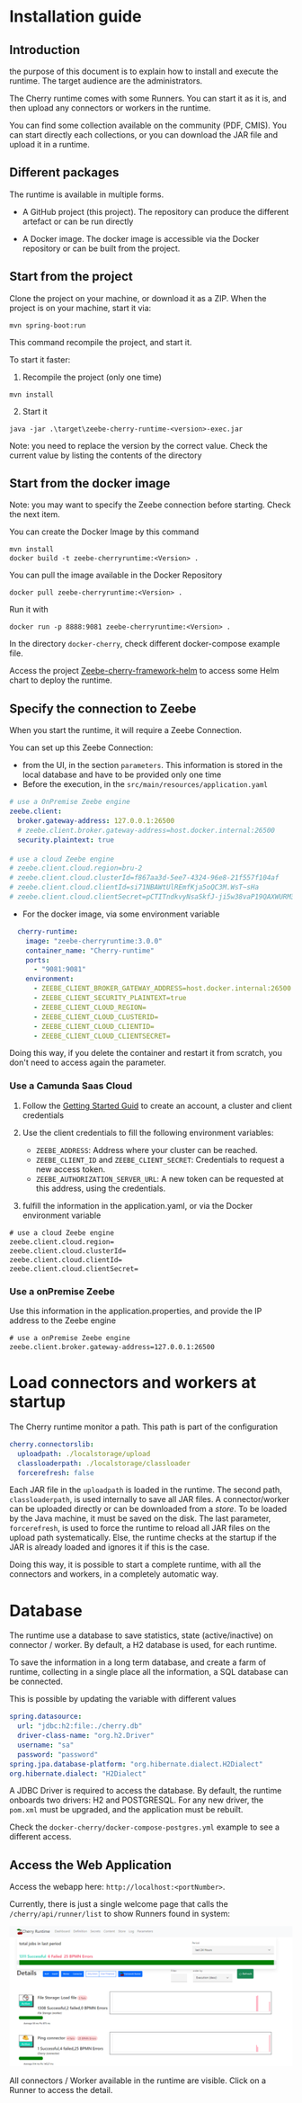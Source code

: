 # Installation guide


## Introduction
the purpose of this document is to explain how to install and execute the runtime. The target audience are the administrators.


The Cherry runtime comes with some Runners. 
You can start it as it is, and then upload any connectors or workers in the runtime.

You can find some collection available on the community (PDF, CMIS). You can start directly each collections, or you can download the JAR file and upload it in a runtime.

## Different packages

The runtime is available in multiple forms.

* A GitHub project (this project). The repository can produce the different artefact or can be run directly

* A Docker image. The docker image is accessible via the Docker repository or can be built from the project.


## Start from the project

Clone the project on your machine, or download it as a ZIP. When the project is on your machine, start it via:

````
mvn spring-boot:run
````
This command recompile the project, and start it.

To start it faster:
1. Recompile the project (only one time)
````
mvn install
````

2. Start it 
````
java -jar .\target\zeebe-cherry-runtime-<version>-exec.jar
````
Note: you need to replace the version by the correct value. Check the current value by listing the contents of the directory

## Start from the docker image

Note: you may want to specify the Zeebe connection before starting. Check the next item.

You can create the Docker Image by this command
````
mvn install
docker build -t zeebe-cherryruntime:<Version> .
````

You can pull the image available in the Docker Repository
`````
docker pull zeebe-cherryruntime:<Version> .
`````


Run it with
`````
docker run -p 8888:9081 zeebe-cherryruntime:<Version> .
`````

In the directory `docker-cherry`, check different docker-compose example file.

Access the project [Zeebe-cherry-framework-helm](https://github.com/camunda-community-hub/zeebe-cherry-framework-helm) 
to access some Helm chart to deploy the runtime.



## Specify the connection to Zeebe
When you start the runtime, it will require a Zeebe Connection.

You can set up this Zeebe Connection:
* from the UI, in the section `parameters`. This information is stored in the local database and have to be provided only one time
* Before the execution, in the `src/main/resources/application.yaml`

`````yaml
# use a OnPremise Zeebe engine
zeebe.client:
  broker.gateway-address: 127.0.0.1:26500
  # zeebe.client.broker.gateway-address=host.docker.internal:26500
  security.plaintext: true

# use a cloud Zeebe engine
# zeebe.client.cloud.region=bru-2
# zeebe.client.cloud.clusterId=f867aa3d-5ee7-4324-96e8-21f557f104af
# zeebe.client.cloud.clientId=si71NBAWtUlREmfKja5oQC3M.WsT~sHa
# zeebe.client.cloud.clientSecret=pCTITndkvyNsaSkfJ-ji5w38vaP19QAXWURM3UVC1.J.eVyxa44uITFv3_c8iFi2

`````

* For the docker image, via some environment variable
 
`````yaml
  cherry-runtime:
    image: "zeebe-cherryruntime:3.0.0"
    container_name: "Cherry-runtime"
    ports:
      - "9081:9081"
    environment:
      - ZEEBE_CLIENT_BROKER_GATEWAY_ADDRESS=host.docker.internal:26500
      - ZEEBE_CLIENT_SECURITY_PLAINTEXT=true
      - ZEEBE_CLIENT_CLOUD_REGION=
      - ZEEBE_CLIENT_CLOUD_CLUSTERID=
      - ZEEBE_CLIENT_CLOUD_CLIENTID=
      - ZEEBE_CLIENT_CLOUD_CLIENTSECRET=   
`````
Doing this way, if you delete the container and restart it from scratch, you don't need to access again the parameter.



### Use a Camunda Saas Cloud

1. Follow the [Getting Started Guid](https://docs.camunda.io/docs/guides/getting-started/) to create an account, a
   cluster and client credentials

2. Use the client credentials to fill the following environment variables:
    * `ZEEBE_ADDRESS`: Address where your cluster can be reached.
    * `ZEEBE_CLIENT_ID` and `ZEEBE_CLIENT_SECRET`: Credentials to request a new access token.
    * `ZEEBE_AUTHORIZATION_SERVER_URL`: A new token can be requested at this address, using the credentials.

3. fulfill the information in the application.yaml, or via the Docker environment variable
````
# use a cloud Zeebe engine
zeebe.client.cloud.region=
zeebe.client.cloud.clusterId=
zeebe.client.cloud.clientId=
zeebe.client.cloud.clientSecret=
````

### Use a onPremise Zeebe

Use this information in the application.properties, and provide the IP address to the Zeebe engine

````
# use a onPremise Zeebe engine
zeebe.client.broker.gateway-address=127.0.0.1:26500
````

# Load connectors and workers at startup

The Cherry runtime monitor a path. This path is part of the configuration

````yaml
cherry.connectorslib:
  uploadpath: ./localstorage/upload
  classloaderpath: ./localstorage/classloader
  forcerefresh: false
````

Each JAR file in the `uploadpath` is loaded in the runtime.
The second path, `classloaderpath`, is used internally to save all JAR files. A connector/worker can be uploaded directly
or can be downloaded from a *store*. To be loaded by the Java machine, it must be saved on the disk.
The last parameter, `forcerefresh`, is used to force the runtime to reload all JAR files on the upload path systematically. Else, the
runtime checks at the startup if the JAR is already loaded and ignores it if this is the case.

Doing this way, it is possible to start a complete runtime, with all the connectors and workers, in a completely automatic way.

# Database
The runtime use a database to save statistics, state (active/inactive) on connector / worker.
By default, a H2 database is used, for each runtime.

To save the information in a long term database, and create a farm of runtime, collecting in a single place all the information, a SQL database
can be connected.

This is possible by updating the variable with different values
````yaml
spring.datasource:
  url: "jdbc:h2:file:./cherry.db"
  driver-class-name: "org.h2.Driver"
  username: "sa"
  password: "password"
spring.jpa.database-platform: "org.hibernate.dialect.H2Dialect"
org.hibernate.dialect: "H2Dialect"
````

A JDBC Driver is required to access the database. By default, the runtime onboards two drivers: H2 and POSTGRESQL.
For any new driver, the `pom.xml` must be upgraded, and the application must be rebuilt.

Check the `docker-cherry/docker-compose-postgres.yml` example to see a different access.


## Access the Web Application

Access the webapp here: `http://localhost:<portNumber>`.

Currently, there is just a single welcome page that calls the `/cherry/api/runner/list` to show
Runners found in system:

![Dashboard page](./DashboardPage.png?raw=true)

All connectors / Worker available in the runtime are visible. Click on a Runner to access the detail.

